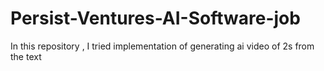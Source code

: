 # Persist-Ventures-AI-Software-job
In this repository , I tried implementation of generating ai video of 2s from the text
